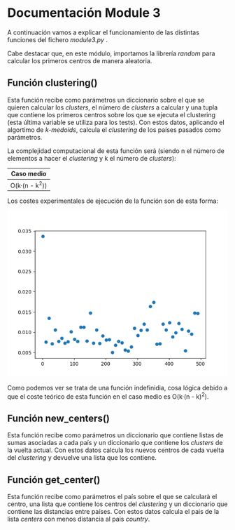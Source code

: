 # Documentación Module 3
A continuación vamos a explicar el funcionamiento de las distintas funciones del fichero *module3.py* .

Cabe destacar que, en este módulo, importamos la librería *random* para calcular los primeros centros de manera aleatoria.

## Función clustering()
Esta función recibe como parámetros un diccionario sobre el que se quieren calcular los *clusters*, el número de *clusters*
a calcular y una tupla que contiene los primeros centros sobre los que se ejecuta el clustering (esta última variable se
utiliza para los tests). Con estos datos, aplicando el algortimo de *k-medoids*, calcula el *clustering* de los países
pasados como parámetros. 

La complejidad computacional de esta función será (siendo n el número de elementos a hacer el *clustering* y k el número 
de *clusters*):

|Caso medio         |
|-------------------|
|O(k·(n - k<sup>2</sup>))| 

Los costes experimentales de ejecución de la función son de esta forma:

![Coste módulo 3](../functions-cost-images/cost-module3.png)

Como podemos ver se trata de una función indefinidia, cosa lógica debido a que el coste teórico de esta función en el caso 
medio es O(k·(n - k)<sup>2</sup>).

## Función new_centers()
Esta función recibe como parámetros un diccionario que contiene listas de sumas asociadas a cada país y un diccionario 
que contiene los *clusters* de la vuelta actual. Con estos datos calcula los nuevos centros de cada vuelta del *clustering* 
y devuelve una lista que los contiene.
  
## Función get_center()
Esta función recibe como parámetros el país sobre el que se calcularà el centro, una lista que contiene los centros del 
*clustering* y un diccionario que contiene las distancias entre países. Con estos datos calcula el pais de la lista 
*centers* con menos distancia al pais *country*.
